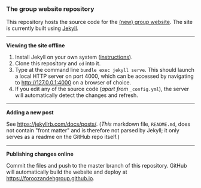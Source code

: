 ### The group website repository

This repository hosts the source code for the [(new) group website](https://foroozandehgroup.github.io).
The site is currently built using [Jekyll](https://jekyllrb.com/).

----------

**Viewing the site offline**

1. Install Jekyll on your own system ([instructions](https://jekyllrb.com/docs/installation/)).
2. Clone this repository and `cd` into it.
3. Type at the command line `bundle exec jekyll serve`. This should launch a local HTTP server on port 4000, which can be accessed by navigating to http://127.0.0.1:4000 on a browser of choice.
4. If you edit any of the source code (_apart from_ `_config.yml`), the server will automatically detect the changes and refresh.


-----------

**Adding a new post**

See https://jekyllrb.com/docs/posts/. (_This_ markdown file, `README.md`, does not contain "front matter" and is therefore not parsed by Jekyll; it only serves as a readme on the GitHub repo itself.)

-----------

**Publishing changes online**

Commit the files and push to the master branch of this repository. GitHub will automatically build the website and deploy at https://foroozandehgroup.github.io.
